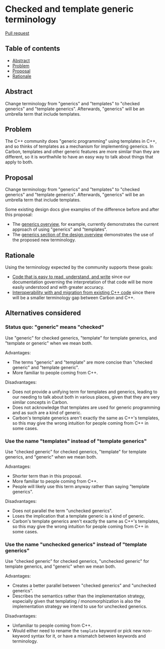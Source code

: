 # Checked and template generic terminology

<!--
Part of the Carbon Language project, under the Apache License v2.0 with LLVM
Exceptions. See /LICENSE for license information.
SPDX-License-Identifier: Apache-2.0 WITH LLVM-exception
-->

[Pull request](https://github.com/carbon-language/carbon-lang/pull/2138)

<!-- toc -->

## Table of contents

-   [Abstract](#abstract)
-   [Problem](#problem)
-   [Proposal](#proposal)
-   [Rationale](#rationale)

<!-- tocstop -->

## Abstract

Change terminology from "generics" and "templates" to "checked generics" and
"template generics". Afterwards, "generics" will be an umbrella term that
include templates.

## Problem

The C++ community does "generic programming" using templates in C++, and so
thinks of templates as a mechanism for implementing generics. In Carbon,
templates and other generic features are more similar than they are different,
so it is worthwhile to have an easy way to talk about things that apply to both.

## Proposal

Change terminology from "generics" and "templates" to "checked generics" and
"template generics". Afterwards, "generics" will be an umbrella term that
include templates.

Some existing design docs give examples of the difference before and after this
proposal:

-   The [generics overview](/docs/design/generics/overview.md), for example,
    currently demonstrates the current approach of using "generics" and
    "templates".
-   The
    [generics section of the design overview](/docs/design/README.md#generics)
    demonstrates the use of the proposed new terminology.

## Rationale

Using the terminology expected by the community supports these goals:

-   [Code that is easy to read, understand, and write](/docs/project/goals.md#code-that-is-easy-to-read-understand-and-write)
    since our documentation governing the interpretation of that code will be
    more easily understood and with greater accuracy.
-   [Interoperability with and migration from existing C++ code](/docs/project/goals.md#interoperability-with-and-migration-from-existing-c-code)
    since there will be a smaller terminology gap between Carbon and C++.

## Alternatives considered

### Status quo: "generic" means "checked"

Use "generic" for checked generics, "template" for template generics, and "template or generic" when we mean both.

Advantages:

-   The terms "generic" and "template" are more concise than "checked generic" and "template generic".
-   More familiar to people coming from C++.

Disadvantages:

-   Does not provide a unifying term for templates and generics, leading to our needing to talk about both in various places, given that they are very similar concepts in Carbon.
-   Does not acknowledge that templates are used for generic programming and as such are a kind of generic.
-   Carbon's template generics aren't exactly the same as C++'s templates, so this may give the wrong intuition for people coming from C++ in some cases.

### Use the name "templates" instead of "template generics"

Use "checked generic" for checked generics, "template" for template generics, and "generic" when we mean both.

Advantages:

-   Shorter term than in this proposal.
-   More familiar to people coming from C++.
-   People will likely use this term anyway rather than saying "template generics".

Disadvantages:

-   Does not parallel the term "unchecked generics".
-   Loses the implication that a template generic is a kind of generic.
-   Carbon's template generics aren't exactly the same as C++'s templates, so this may give the wrong intuition for people coming from C++ in some cases.

### Use the name "unchecked generics" instead of "template generics"

Use "checked generic" for checked generics, "unchecked generic" for template generics, and "generic" when we mean both.

Advantages:

-   Creates a better parallel between "checked generics" and "unchecked generics".
-   Describes the semantics rather than the implementation strategy, especially given that templating / monomorphization is also the implementation strategy we intend to use for unchecked generics.

Disadvantages:

-   Unfamiliar to people coming from C++.
-   Would either need to rename the `template` keyword or pick new non-keyword syntax for it, or have a mismatch between keywords and terminology.

